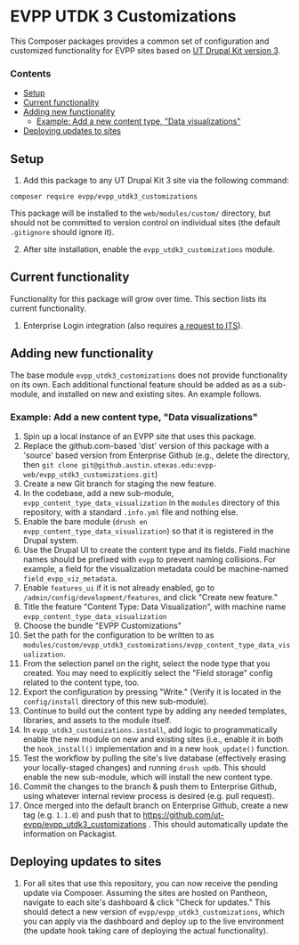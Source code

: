 # EVPP UTDK 3 Customizations
This Composer packages provides a common set of configuration and customized functionality for EVPP sites based on [UT Drupal Kit version 3](https://drupalkit.its.utexas.edu/).

### Contents
- [Setup](#setup)
- [Current functionality](#current-functionality)
- [Adding new functionality](#adding-new-functionality)
  * [Example: Add a new content type, "Data visualizations"](#example-add-a-new-content-type-data-visualizations)
- [Deploying updates to sites](#deploying-updates-to-sites)
## Setup
1. Add this package to any UT Drupal Kit 3 site via the following command:

```
composer require evpp/evpp_utdk3_customizations
```

This package will be installed to the `web/modules/custom/` directory, but should not be committed to version control on individual sites (the default `.gitignore` should ignore it).

2. After site installation, enable the `evpp_utdk3_customizations` module.

## Current functionality
Functionality for this package will grow over time. This section lists its current functionality.
1. Enterprise Login integration (also requires [a request to ITS](https://drupalkit.its.utexas.edu/docs/getting_started/pantheon_setup.html#request-integration)).

## Adding new functionality
The base module `evpp_utdk3_customizations` does not provide functionality on its own. Each additional functional feature should be added as as a sub-module, and installed on new and existing sites. An example follows.

### Example: Add a new content type, "Data visualizations"

1. Spin up a local instance of an EVPP site that uses this package.
1. Replace the github.com-based 'dist' version of this package with a 'source' based version from Enterprise Github (e.g., delete the directory, then `git clone git@github.austin.utexas.edu:evpp-web/evpp_utdk3_customizations.git`)
1. Create a new Git branch for staging the new feature.
1. In the codebase, add a new sub-module, `evpp_content_type_data_visualization` in the `modules` directory of this repository, with a standard `.info.yml` file and nothing else.
1. Enable the bare module (`drush en evpp_content_type_data_visualization`) so that it is registered in the Drupal system.
1. Use the Drupal UI to create the content type and its fields. Field machine names should be prefixed with `evpp` to prevent naming collisions. For example, a field for the visualization metadata could be machine-named `field_evpp_viz_metadata`.
1. Enable `features_ui` if it is not already enabled, go to `/admin/config/development/features`, and click "Create new feature."
1. Title the feature "Content Type: Data Visualization", with machine name `evpp_content_type_data_visualization`
1. Choose the bundle "EVPP Customizations"
1. Set the path for the configuration to be written to as `modules/custom/evpp_utdk3_customizations/evpp_content_type_data_visualization`.
1. From the selection panel on the right, select the node type that you created. You may need to explicitly select the "Field storage" config related to the content type, too.
1. Export the configuration by pressing "Write." (Verify it is located in the `config/install` directory of this new sub-module).
1. Continue to build out the content type by adding any needed templates, libraries, and assets to the module itself.
1. In `evpp_utdk3_customizations.install`, add logic to programmatically enable the new module on new and existing sites (i.e., enable it in both the `hook_install()` implementation and in a new `hook_update()` function.
1. Test the workflow by pulling the site's live database (effectively erasing your locally-staged changes) and running `drush updb`. This should enable the new sub-module, which will install the new content type.
1. Commit the changes to the branch & push them to Enterprise Github, using whatever internal review process is desired (e.g. pull request).
1. Once merged into the default branch on Enterprise Github, create a new tag (e.g. `1.1.0`) and push that to https://github.com/ut-evpp/evpp_utdk3_customizations . This should automatically update the information on Packagist.
## Deploying updates to sites
1. For all sites that use this repository, you can now receive the pending update via Composer. Assuming the sites are hosted on Pantheon, navigate to each site's dashboard & click "Check for updates." This should detect a new version of `evpp/evpp_utdk3_customizations`, which you can apply via the dashboard and deploy up to the live environment (the update hook taking care of deploying the actual functionality).
